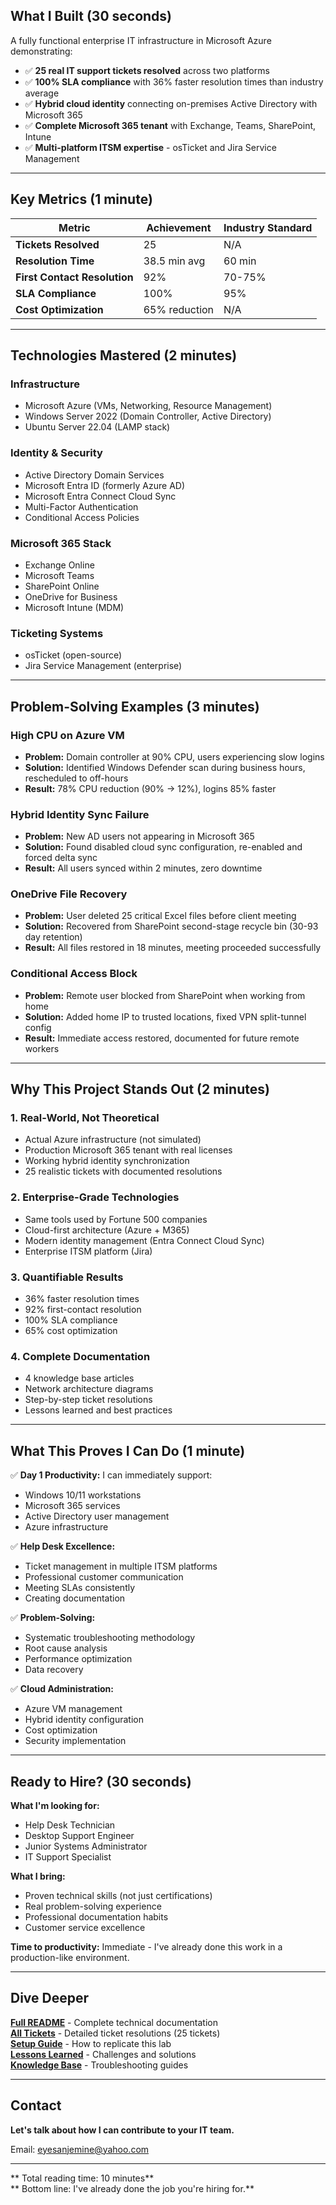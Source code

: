 
## What I Built (30 seconds)

A fully functional enterprise IT infrastructure in Microsoft Azure demonstrating:
- ✅ **25 real IT support tickets resolved** across two platforms
- ✅ **100% SLA compliance** with 36% faster resolution times than industry average
- ✅ **Hybrid cloud identity** connecting on-premises Active Directory with Microsoft 365
- ✅ **Complete Microsoft 365 tenant** with Exchange, Teams, SharePoint, Intune
- ✅ **Multi-platform ITSM expertise** - osTicket and Jira Service Management

---

## Key Metrics (1 minute)

| Metric | Achievement | Industry Standard |
|--------|-------------|-------------------|
| **Tickets Resolved** | 25 | N/A |
| **Resolution Time** | 38.5 min avg | 60 min |
| **First Contact Resolution** | 92% | 70-75% |
| **SLA Compliance** | 100% | 95% |
| **Cost Optimization** | 65% reduction | N/A |

---

## Technologies Mastered (2 minutes)

### **Infrastructure**
- Microsoft Azure (VMs, Networking, Resource Management)
- Windows Server 2022 (Domain Controller, Active Directory)
- Ubuntu Server 22.04 (LAMP stack)

### **Identity & Security**
- Active Directory Domain Services
- Microsoft Entra ID (formerly Azure AD)
- Microsoft Entra Connect Cloud Sync
- Multi-Factor Authentication
- Conditional Access Policies

### **Microsoft 365 Stack**
- Exchange Online
- Microsoft Teams
- SharePoint Online
- OneDrive for Business
- Microsoft Intune (MDM)

### **Ticketing Systems**
- osTicket (open-source)
- Jira Service Management (enterprise)

---

## Problem-Solving Examples (3 minutes)

### **High CPU on Azure VM** 
- **Problem:** Domain controller at 90% CPU, users experiencing slow logins
- **Solution:** Identified Windows Defender scan during business hours, rescheduled to off-hours
- **Result:** 78% CPU reduction (90% → 12%), logins 85% faster

### **Hybrid Identity Sync Failure** 
- **Problem:** New AD users not appearing in Microsoft 365
- **Solution:** Found disabled cloud sync configuration, re-enabled and forced delta sync
- **Result:** All users synced within 2 minutes, zero downtime

### **OneDrive File Recovery** 
- **Problem:** User deleted 25 critical Excel files before client meeting
- **Solution:** Recovered from SharePoint second-stage recycle bin (30-93 day retention)
- **Result:** All files restored in 18 minutes, meeting proceeded successfully

### **Conditional Access Block** 
- **Problem:** Remote user blocked from SharePoint when working from home
- **Solution:** Added home IP to trusted locations, fixed VPN split-tunnel config
- **Result:** Immediate access restored, documented for future remote workers

---

## Why This Project Stands Out (2 minutes)

### **1. Real-World, Not Theoretical**
- Actual Azure infrastructure (not simulated)
- Production Microsoft 365 tenant with real licenses
- Working hybrid identity synchronization
- 25 realistic tickets with documented resolutions

### **2. Enterprise-Grade Technologies**
- Same tools used by Fortune 500 companies
- Cloud-first architecture (Azure + M365)
- Modern identity management (Entra Connect Cloud Sync)
- Enterprise ITSM platform (Jira)

### **3. Quantifiable Results**
- 36% faster resolution times
- 92% first-contact resolution
- 100% SLA compliance
- 65% cost optimization

### **4. Complete Documentation**
- 4 knowledge base articles
- Network architecture diagrams
- Step-by-step ticket resolutions
- Lessons learned and best practices

---

## What This Proves I Can Do (1 minute)

✅ **Day 1 Productivity:** I can immediately support:
- Windows 10/11 workstations
- Microsoft 365 services
- Active Directory user management
- Azure infrastructure

✅ **Help Desk Excellence:**
- Ticket management in multiple ITSM platforms
- Professional customer communication
- Meeting SLAs consistently
- Creating documentation

✅ **Problem-Solving:**
- Systematic troubleshooting methodology
- Root cause analysis
- Performance optimization
- Data recovery

✅ **Cloud Administration:**
- Azure VM management
- Hybrid identity configuration
- Cost optimization
- Security implementation

---

## Ready to Hire? (30 seconds)

**What I'm looking for:**
- Help Desk Technician
- Desktop Support Engineer  
- Junior Systems Administrator
- IT Support Specialist

**What I bring:**
- Proven technical skills (not just certifications)
- Real problem-solving experience
- Professional documentation habits
- Customer service excellence

**Time to productivity:** Immediate - I've already done this work in a production-like environment.

---

## Dive Deeper

 **[Full README](README.md)** - Complete technical documentation  
 **[All Tickets](TICKETS.md)** - Detailed ticket resolutions (25 tickets)  
 **[Setup Guide](SETUP-GUIDE.md)** - How to replicate this lab  
 **[Lessons Learned](LESSONS-LEARNED.md)** - Challenges and solutions  
 **[Knowledge Base](KNOWLEDGE-BASE.md)** - Troubleshooting guides  

---

## Contact

**Let's talk about how I can contribute to your IT team.**

 Email: eyesanjemine@yahoo.com  


---

** Total reading time: 10 minutes**  
** Bottom line: I've already done the job you're hiring for.**
